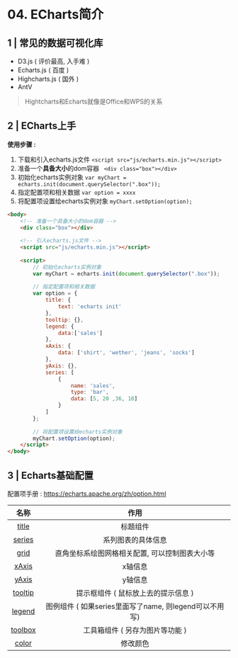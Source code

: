 # 04. ECharts简介

## 1 | 常见的数据可视化库

- D3.js ( 评价最高, 入手难 )
- Echarts.js ( 百度 )
- Highcharts.js ( 国外 )
- AntV

> Hightcharts和Echarts就像是Office和WPS的关系

## 2 | ECharts上手

**使用步骤 :** 

1. 下载和引入echarts.js文件 `<script src="js/echarts.min.js"></script>`
2. 准备一个**具备大小**的dom容器 ` <div class="box"></div>`
3. 初始化echarts实例对象 `var myChart = echarts.init(document.querySelector(".box"));`
4. 指定配置项和相关数据 `var option = xxxx`
5. 将配置项设置给echarts实例对象 `myChart.setOption(option);`

```html
<body>
    <!-- 准备一个具备大小的dom容器 -->
    <div class="box"></div>
    
    <!-- 引入echarts.js文件 -->
    <script src="js/echarts.min.js"></script>
    
    <script>
        // 初始化echarts实例对象
        var myChart = echarts.init(document.querySelector(".box"));
        
        // 指定配置项和相关数据
        var option = {
            title: {
                text: 'echarts init'
            },
            tooltip: {},
            legend: {
                data:['sales']
            },
            xAxis: {
                data: ['shirt', 'wether', 'jeans', 'socks']
            },
            yAxis: {},
            series: [
                {
                    name: 'sales',
                    type: 'bar',
                    data: [5, 20 ,36, 10]
                }
            ]
        };
        
        // 将配置项设置给echarts实例对象
        myChart.setOption(option);
    </script>
</body>
```

## 3 | Echarts基础配置

配置项手册 : https://echarts.apache.org/zh/option.html

|                             名称                             |                          作用                          |
| :----------------------------------------------------------: | :----------------------------------------------------: |
|   [title](https://echarts.apache.org/zh/option.html#title)   |                        标题组件                        |
|  [series](https://echarts.apache.org/zh/option.html#series)  |                   系列图表的具体信息                   |
|    [grid](https://echarts.apache.org/zh/option.html#grid)    |     直角坐标系绘图网格相关配置, 可以控制图表大小等     |
|   [xAxis](https://echarts.apache.org/zh/option.html#xAxis)   |                        x轴信息                         |
|   [yAxis](https://echarts.apache.org/zh/option.html#yAxis)   |                        y轴信息                         |
| [tooltip](https://echarts.apache.org/zh/option.html#tooltip) |          提示框组件 ( 鼠标放上去的提示信息 )           |
|  [legend](https://echarts.apache.org/zh/option.html#legend)  | 图例组件 ( 如果series里面写了name, 则legend可以不用写) |
| [toolbox](https://echarts.apache.org/zh/option.html#toolbox) |            工具箱组件 ( 另存为图片等功能 )             |
|   [color](https://echarts.apache.org/zh/option.html#color)   |                        修改颜色                        |

